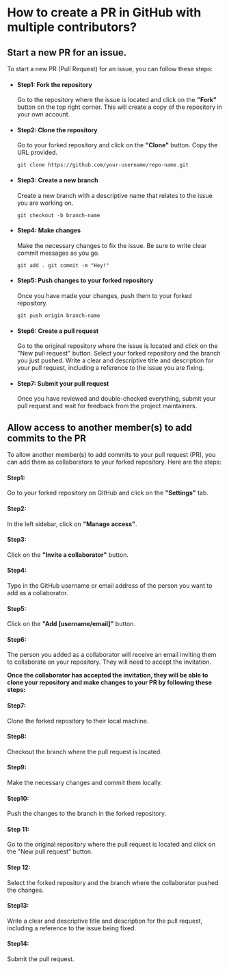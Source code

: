 # How to create a PR in GitHub with multiple contributors?
## Start a new PR for an issue.

To start a new PR (Pull Request) for an issue, you can follow these steps:

- #### Step1: Fork the repository

  Go to the repository where the issue is located and click on the **"Fork"** button on the top right corner. This will create a copy of the repository in your own account.

- #### Step2: Clone the repository
  Go to your forked repository and click on the **"Clone"**  button. Copy the URL provided.

  `git clone https://github.com/your-username/repo-name.git`

- #### Step3: Create a new branch
   Create a new branch with a descriptive name that relates to the issue you are working on.

  `git checkout -b branch-name`

- #### Step4: Make changes
  Make the necessary changes to fix the issue. Be sure to write clear commit messages as you go.

   `git add . git commit -m "Hey!"`

- #### Step5: Push changes to your forked repository
  Once you have made your changes, push them to your forked repository.

   `git push origin branch-name`

- ####  Step6: Create a pull request
  Go to the original repository where the issue is located and click on the "New pull request" button. Select your forked repository and the branch you just pushed. Write a clear and descriptive title and description for your pull request, including a reference to the issue you are fixing.
- #### Step7: Submit your pull request
  Once you have reviewed and double-checked everything, submit your pull request and wait for feedback from the project maintainers.
  
  
## Allow access to another member(s) to add commits to the PR

To allow another member(s) to add commits to your pull request (PR), you can add them as collaborators to your forked repository. Here are the steps:

#### Step1:
 Go to your forked repository on GitHub and click on the **"Settings"** tab.
    
#### Step2:
  In the left sidebar, click on **"Manage access"**.
  #### Step3:
    
  Click on the **"Invite a collaborator"** button.
    
#### Step4:  
Type in the GitHub username or email address of the person you want to add as a collaborator.

#### Step5:
   Click on the **"Add [username/email]"** button.
    
#### Step6:
The person you added as a collaborator will receive an email inviting them to collaborate on your repository. They will need to accept the invitation.
    

**Once the collaborator has accepted the invitation, they will be able to clone your repository and make changes to your PR by following these steps:**

#### Step7: 
Clone the forked repository to their local machine.
    
#### Step8:
 Checkout the branch where the pull request is located.
    
#### Step9:
 Make the necessary changes and commit them locally.
    
#### Step10:
 Push the changes to the branch in the forked repository.
    
#### Step 11:
 Go to the original repository where the pull request is located and click on the "New pull request" button.
    
#### Step 12:
Select the forked repository and the branch where the collaborator pushed the changes.
    
#### Step13:
Write a clear and descriptive title and description for the pull request, including a reference to the issue being fixed.

#### Step14:
 Submit the pull request.
